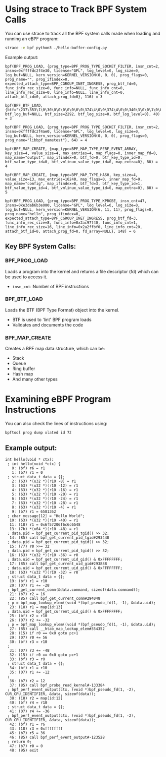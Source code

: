 # Using strace to Track BPF System Calls

You can use strace to track all the BPF system calls made when loading and running an eBPF program:

```bash
strace -e bpf python3 ./hello-buffer-config.py
```

Example output:
```
bpf(BPF_PROG_LOAD, {prog_type=BPF_PROG_TYPE_SOCKET_FILTER, insn_cnt=2, insns=0xffffdc2f4e30, license="GPL", log_level=0, log_size=0, log_buf=NULL, kern_version=KERNEL_VERSION(0, 0, 0), prog_flags=0, prog_name="", prog_ifindex=0, expected_attach_type=BPF_CGROUP_INET_INGRESS, prog_btf_fd=0, func_info_rec_size=0, func_info=NULL, func_info_cnt=0, line_info_rec_size=0, line_info=NULL, line_info_cnt=0, attach_btf_id=0, attach_prog_fd=0}, 116) = 3

bpf(BPF_BTF_LOAD, {btf="\237\353\1\0\30\0\0\0\0\0\0\0\374\4\0\0\374\4\0\0\340\3\0\0\1\0\0\0\0\0\0\10"..., btf_log_buf=NULL, btf_size=2292, btf_log_size=0, btf_log_level=0}, 40) = 3

bpf(BPF_PROG_LOAD, {prog_type=BPF_PROG_TYPE_SOCKET_FILTER, insn_cnt=2, insns=0xffffdc2f4ae0, license="GPL", log_level=0, log_size=0, log_buf=NULL, kern_version=KERNEL_VERSION(0, 0, 0), prog_flags=0, prog_name="libbpf_nametest"}, 64) = 4

bpf(BPF_MAP_CREATE, {map_type=BPF_MAP_TYPE_PERF_EVENT_ARRAY, key_size=4, value_size=4, max_entries=4, map_flags=0, inner_map_fd=0, map_name="output", map_ifindex=0, btf_fd=0, btf_key_type_id=0, btf_value_type_id=0, btf_vmlinux_value_type_id=0, map_extra=0}, 80) = 4

bpf(BPF_MAP_CREATE, {map_type=BPF_MAP_TYPE_HASH, key_size=4, value_size=13, max_entries=10240, map_flags=0, inner_map_fd=0, map_name="config", map_ifindex=0, btf_fd=3, btf_key_type_id=1, btf_value_type_id=4, btf_vmlinux_value_type_id=0, map_extra=0}, 80) = 5

bpf(BPF_PROG_LOAD, {prog_type=BPF_PROG_TYPE_KPROBE, insn_cnt=47, insns=0xe3dab6b3e000, license="GPL", log_level=0, log_size=0, log_buf=NULL, kern_version=KERNEL_VERSION(6, 11, 11), prog_flags=0, prog_name="hello", prog_ifindex=0, expected_attach_type=BPF_CGROUP_INET_INGRESS, prog_btf_fd=3, func_info_rec_size=8, func_info=0x2ac97f40, func_info_cnt=1, line_info_rec_size=16, line_info=0x2a2ffbf0, line_info_cnt=20, attach_btf_id=0, attach_prog_fd=0, fd_array=NULL}, 148) = 6
```

## Key BPF System Calls:

### BPF_PROG_LOAD
Loads a program into the kernel and returns a file descriptor (fd) which can be used to access it.
- `insn_cnt`: Number of BPF instructions


### BPF_BTF_LOAD
Loads the BTF (BPF Type Format) object into the kernel.
- BTF is used to 'lint' BPF program loads
- Validates and documents the code

### BPF_MAP_CREATE
Creates a BPF map data structure, which can be:
- Stack
- Queue
- Ring buffer
- Hash map
- And many other types

# Examining eBPF Program Instructions

You can also check the lines of instructions using:

```bash
bpftool prog dump xlated id 72
```

## Example output:

```
int hello(void * ctx):
 ; int hello(void *ctx) {
   0: (bf) r6 = r1
   1: (b7) r1 = 0
 ; struct data_t data = {};  
   2: (63) *(u32 *)(r10 -8) = r1
   3: (63) *(u32 *)(r10 -12) = r1
   4: (63) *(u32 *)(r10 -16) = r1
   5: (63) *(u32 *)(r10 -20) = r1
   6: (63) *(u32 *)(r10 -24) = r1
   7: (63) *(u32 *)(r10 -28) = r1
   8: (63) *(u32 *)(r10 -4) = r1
   9: (b7) r1 = 6581362
 ; char message[12] = "Hello World";
  10: (63) *(u32 *)(r10 -40) = r1
  11: (18) r1 = 0x6f57206f6c6c6548
  13: (7b) *(u64 *)(r10 -48) = r1
 ; data.pid = bpf_get_current_pid_tgid() >> 32;
  14: (85) call bpf_get_current_pid_tgid#293440
 ; data.pid = bpf_get_current_pid_tgid() >> 32;
  15: (77) r0 >>= 32
 ; data.pid = bpf_get_current_pid_tgid() >> 32;
  16: (63) *(u32 *)(r10 -36) = r0
 ; data.uid = bpf_get_current_uid_gid() & 0xFFFFFFFF;
  17: (85) call bpf_get_current_uid_gid#293888
 ; data.uid = bpf_get_current_uid_gid() & 0xFFFFFFFF;
  18: (63) *(u32 *)(r10 -32) = r0
 ; struct data_t data = {};
  19: (bf) r1 = r10
  20: (07) r1 += -28
 ; bpf_get_current_comm(&data.command, sizeof(data.command));
  21: (b7) r2 = 16
  22: (85) call bpf_get_current_comm#294048
 ; p = bpf_map_lookup_elem((void *)bpf_pseudo_fd(1, -1), &data.uid);
  23: (18) r1 = map[id:13]
 ; data.uid = bpf_get_current_uid_gid() & 0xFFFFFFFF;
  25: (bf) r2 = r10
  26: (07) r2 += -32
 ; p = bpf_map_lookup_elem((void *)bpf_pseudo_fd(1, -1), &data.uid);
  27: (85) call __htab_map_lookup_elem#354352
  28: (15) if r0 == 0x0 goto pc+1
  29: (07) r0 += 56
  30: (bf) r3 = r10
 ;  
  31: (07) r3 += -48
  32: (15) if r0 == 0x0 goto pc+1
  33: (bf) r3 = r0
 ; struct data_t data = {};
  34: (bf) r1 = r10
  35: (07) r1 += -12
 ;  
  36: (b7) r2 = 12
  37: (85) call bpf_probe_read_kernel#-133384
 ; bpf_perf_event_output(ctx, (void *)bpf_pseudo_fd(1, -2), CUR_CPU_IDENTIFIER, &data, sizeof(data));
  38: (18) r2 = map[id:12]
  40: (bf) r4 = r10
 ; struct data_t data = {};
  41: (07) r4 += -36
 ; bpf_perf_event_output(ctx, (void *)bpf_pseudo_fd(1, -2), CUR_CPU_IDENTIFIER, &data, sizeof(data));
  42: (bf) r1 = r6
  43: (18) r3 = 0xffffffff
  45: (b7) r5 = 36
  46: (85) call bpf_perf_event_output#-123528
 ; return 0;
  47: (b7) r0 = 0
  48: (95) exit
```